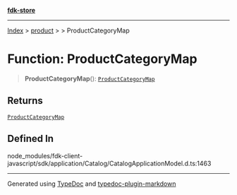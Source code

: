 [**fdk-store**](../../../README.md)
***

[Index](../../../API.md) > [product](../../README.md) > [<internal>](../README.md) > ProductCategoryMap

# Function: ProductCategoryMap

> **ProductCategoryMap**(): [`ProductCategoryMap`](../type-aliases/type-alias.ProductCategoryMap.md)

## Returns

[`ProductCategoryMap`](../type-aliases/type-alias.ProductCategoryMap.md)

## Defined In

node\_modules/fdk-client-javascript/sdk/application/Catalog/CatalogApplicationModel.d.ts:1463

***
Generated using [TypeDoc](https://typedoc.org/) and [typedoc-plugin-markdown](https://www.npmjs.com/package/typedoc-plugin-markdown)
